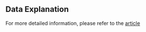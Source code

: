 
## Data Explanation

For more detailed information, please refer to the [article](https://academic.oup.com/bioinformatics/article/34/17/i821/5093245)



